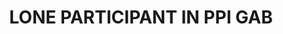 ---
layout: post
title: 'LONE PARTICIPANT IN PPI GAB'
image: true
category: headlines
hl-title: 'LONE PARTICIPANT. Ma. Emilee D. Bantugan (second from right in green polo shirt), '
hl-desc: 'lone participant from the Bohol media representing the Bohol Sunday News in the Philippine Press Institute (PPI) sponsored Covering the Extractive Industries Seminar Workshop held at the Crown Regency Hotel in Cebu City, receiving her Certificate of Recognition. PPI is the national association of newspapers in the country since 1964.'
dated: Dec 10 - 16, 2017
---